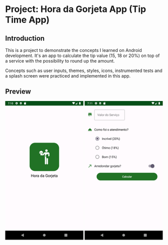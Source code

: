 Project: Hora da Gorjeta App (Tip Time App)
==================================


Introduction
------------

This is a project to demonstrate the concepts I learned on Android development.
It's an app to calculate the tip value (15, 18 or 20%) on top of a service with the possibility to round up the amount.

Concepts such as user inputs, themes, styles, icons, instrumented tests and a splash screen were practiced and implemented in this app.

Preview
--------------

<p align="center">
<img src="https://raw.githubusercontent.com/ShyBlueMoon/Hora_Da_Gorjeta/master/app/src/main/res/drawable/splash_screen.png" alt="Splash Screen's image of the Tip Time app." width="250"/>
<img src="https://raw.githubusercontent.com/ShyBlueMoon/Hora_Da_Gorjeta/master/app/src/main/res/drawable/app_running.png" alt="Image of the Tip Time app running." width="250"/>

</p>

